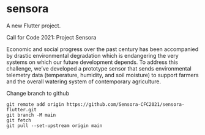 # sensora

A new Flutter project.

Call for Code 2021: Project Sensora

Economic and social progress over the past century has been accompanied by drastic environmental degradation which is endangering the very systems on which our future development depends. To address this challenge, we’ve developed a prototype sensor that sends environmental telemetry data (temperature, humidity, and soil moisture) to support farmers and the overall watering system of contemporary agriculture. 

Change branch to github
```
git remote add origin https://github.com/Sensora-CFC2021/sensora-flutter.git
git branch -M main
git fetch
git pull --set-upstream origin main
```